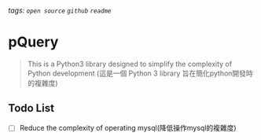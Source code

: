 ###### tags: `open source` `github` `readme`
pQuery
======
> This is a Python3 library designed to simplify the complexity of Python development
(這是一個 Python 3 library 旨在簡化python開發時的複雜度)



## Todo List
- [ ] Reduce the complexity of operating mysql(降低操作mysql的複雜度)
